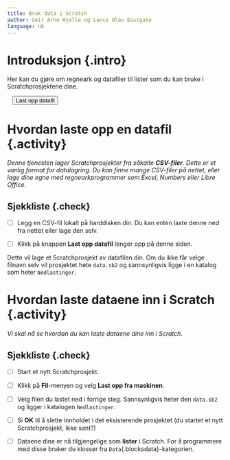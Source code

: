 ```yaml
---
title: Bruk data i Scratch
author: Geir Arne Hjelle og Lance Olav Eastgate
language: nb
---
```


<script type="text/javascript" src="https://cdnjs.cloudflare.com/ajax/libs/jszip/3.0.0/jszip.min.js"></script>
<script type="text/javascript" src="https://cdnjs.cloudflare.com/ajax/libs/FileSaver.js/2014-11-29/FileSaver.min.js"></script>
<script type="text/javascript" src="https://cdnjs.cloudflare.com/ajax/libs/es6-promise/3.2.2/es6-promise.min.js"></script>
<!--<script type="text/javascript" src="https://cdnjs.cloudflare.com/ajax/libs/PapaParse/4.1.2/papaparse.min.js"></script>-->
<script type="text/javascript" src="papaparse.min.js"></script> <!-- Using local copy because CDN contains a bug in guessDelimiter, should disappear when they bump version -->

# Introduksjon {.intro}

Her kan du gjøre om regneark og datafiler til lister som du kan bruke i
Scratchprosjektene dine.

<div style="margin: auto; width: 480px">
  <button id="hent_fil" class="btn btn-default btn-lg btn-block">Last opp datafil</button>
  <input type="file" id="csv_fil" style="display:none">

  <div id="feilmelding"></div>
</div>

# Hvordan laste opp en datafil {.activity}

_Denne tjenesten lager Scratchprosjekter fra såkalte **CSV-filer**. Dette er et
vanlig format for datalagring. Du kan finne mange CSV-filer på nettet, eller
lage dine egne med regnearkprogrammer som Excel, Numbers eller Libre Office._

## Sjekkliste {.check}

- [ ] Legg en CSV-fil lokalt på harddisken din. Du kan enten laste denne ned fra
  nettet eller lage den selv.

- [ ] Klikk på knappen **Last opp datafil** lenger opp på denne siden.

Dette vil lage et Scratchprosjekt av datafilen din. Om du ikke får velge filnavn
selv vil prosjektet hete `data.sb2` og sannsynligvis ligge i en katalog som
heter `Nedlastinger`.

# Hvordan laste dataene inn i Scratch {.activity}

_Vi skal nå se hvordan du kan laste dataene dine inn i Scratch._

## Sjekkliste {.check}

- [ ] Start et nytt Scratchprosjekt.

- [ ] Klikk på **Fil**-menyen og velg **Last opp fra maskinen**.

- [ ] Velg filen du lastet ned i forrige steg. Sannsynligvis heter den `data.sb2` og
  ligger i katalogen `Nedlastinger`.

- [ ] Si **OK** til å slette innholdet i det eksisterende prosjektet (du startet et
  nytt Scratchprosjekt, ikke sant?)

- [ ] Dataene dine er nå tilgjengelige som **lister** i Scratch. For å programmere
  med disse bruker du klosser fra `Data`{.blocksdata}-kategorien.

<script type="text/javascript" src="data.js"></script>

